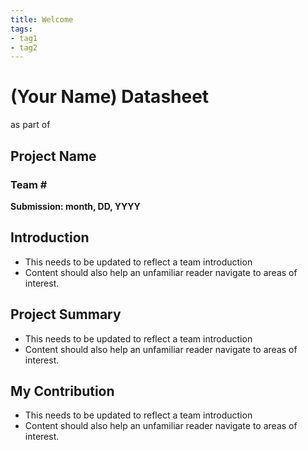 ```yaml
---
title: Welcome
tags:
- tag1
- tag2
---
```

<h1>(Your Name) Datasheet</h1>
as part of
<h2>Project Name</h2>

<h3>Team #</h3>

**Submission: month, DD, YYYY**

## Introduction

* This needs to be updated to reflect a team introduction
* Content should also help an unfamiliar reader navigate to areas of interest.

## Project Summary

* This needs to be updated to reflect a team introduction
* Content should also help an unfamiliar reader navigate to areas of interest.
  
## My Contribution

* This needs to be updated to reflect a team introduction
* Content should also help an unfamiliar reader navigate to areas of interest.